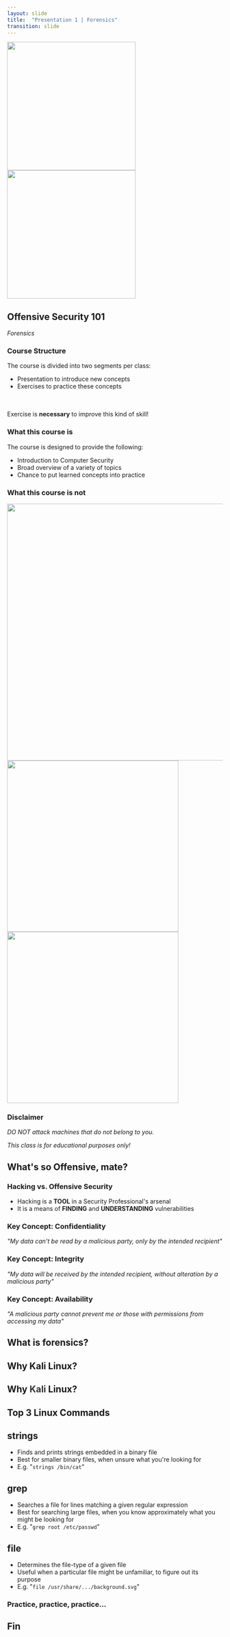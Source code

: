 ```yaml
---
layout: slide
title:  "Presentation 1 | Forensics"
transition: slide
---
```


<section>

<img width="300px" src="{{site.baseurl}}/assets/images/code_academy.png">

<img width="300px" src="{{site.baseurl}}/assets/images/kali.png">

<h2>Offensive Security 101</h2>

<p><i>Forensics</i></p>

</section>

<section>

<h3>Course Structure</h3>
<p class="fragment">
The course is divided into two segments per class:
<ul>
<li class="fragment">Presentation to introduce new concepts</li>
<li class="fragment">Exercises to practice these concepts</li>
</ul>
<br>
<br>
<span class="fragment">Exercise is <b>necessary</b> to improve this kind of skill!</span>
</p>

</section>

<section>

<h3>What this course is</h3>
<p class="fragment">
The course is designed to provide the following:
<ul>
<li class="fragment">Introduction to Computer Security</li>
<li class="fragment">Broad overview of a variety of topics</li>
<li class="fragment">Chance to put learned concepts into practice</li>
</ul>
</p>

</section>

<section>

<h3>What this course is not</h3>

<img class="fragment" width="600px" src="{{site.baseurl}}/assets/images/google.png">

</section>

<section>

<img width="400px" src="{{site.baseurl}}/assets/images/white_hat.png">

<img width="400px" src="{{site.baseurl}}/assets/images/black_hat.png">

</section>

<section data-markdown>

### Disclaimer

_DO NOT attack machines that do not belong to you._

_This class is for educational purposes only!_

</section>

<section data-markdown>
	
## What's so Offensive, mate?

</section>

<section data-markdown>

### Hacking vs. Offensive Security

- Hacking is a __TOOL__ in a Security Professional's arsenal
- It is a means of __FINDING__ and __UNDERSTANDING__ vulnerabilities

</section>

<section data-markdown>

### Key Concept: Confidentiality

_"My data can't be read by a malicious party, only by the intended recipient"_

</section>

<section data-markdown>

### Key Concept: Integrity

_"My data will be received by the intended recipient, without alteration by a malicious party"_

</section>

<section data-markdown>

### Key Concept: Availability

_"A malicious party cannot prevent me or those with permissions from accessing my data"_

</section>

<section data-markdown>

## What is forensics?

</section>

<section data-markdown data-transition="slide-in fade-out">

## Why Kali Linux?

</section>

<section data-transition="fade-in slide-out">

<h2>Why <span style="color:#353535;">Kali</span> Linux?</h2>

</section>

<section data-markdown>

## Top 3 Linux Commands

</section>

<section>

<h2>strings</h2>
<ul>
<li class="fragment">Finds and prints strings embedded in a binary file</li>
<li class="fragment">Best for smaller binary files, when unsure what you're looking for</li>
<li class="fragment">E.g. "<code>strings /bin/cat</code>"</li>
</ul>
</section>

<section> 
<h2>grep</h2>
<ul>
<li class="fragment">Searches a file for lines matching a given regular expression</li>
<li class="fragment">Best for searching large files, when you know approximately what you might be looking for</li>
<li class="fragment">E.g. "<code>grep root /etc/passwd</code>"</li>
</ul>
</section>

<section> 
<h2>file</h2>
<ul>
<li class="fragment">Determines the file-type of a given file</li>
<li class="fragment">Useful when a particular file might be unfamiliar, to figure out its purpose</li>
<li class="fragment">E.g. "<code>file /usr/share/.../background.svg</code>"</li>
</ul>
</section>

<section data-markdown>

### Practice, practice, practice...

</section>

<section data-markdown>

## Fin

</section>

